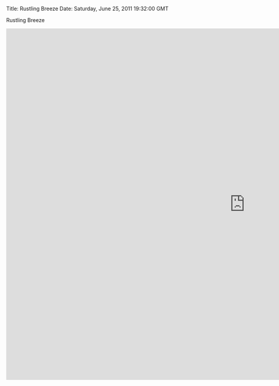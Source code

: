 Title: Rustling Breeze
Date: Saturday, June 25, 2011 19:32:00 GMT

Rustling Breeze

<iframe src="http://player.vimeo.com/video/25607224?byline=0&amp;portrait=0&amp;color=ffffff" width="1280" height="944" frameborder="0" webkitAllowFullScreen mozallowfullscreen allowFullScreen></iframe>